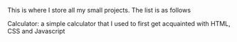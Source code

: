 This is where I store all my small projects. The list is as follows

Calculator: a simple calculator that I used to first get acquainted with HTML, CSS and Javascript
